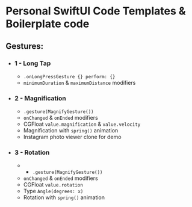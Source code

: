 # Personal SwiftUI Code Templates & Boilerplate code

## Gestures: 
- ### 1 - Long Tap 
  - ```.onLongPressGesture {} perform: {}```
  - ```minimumDuration``` & ```maximumDistance``` modifiers
- ### 2 - Magnification
  - ```.gesture(MagnifyGesture())```
  - ```onChanged``` & ```onEnded``` modifiers
  - CGFloat ```value.magnification``` & ```value.velocity``` 
  - Magnification with ```spring()``` animation
  - Instagram photo viewer clone for demo
- ### 3 - Rotation
  - - ```.gesture(MagnifyGesture())```
  - ```onChanged``` & ```onEnded``` modifiers
  - CGFloat ```value.rotation```
  - Type ```Angle(degrees: x)```
  - Rotation with ```spring()``` animation
